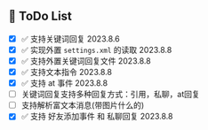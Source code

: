 ## 🌈 ToDo List

- [x] ✅ 支持关键词回复 2023.8.6 
- [x] ✅ 实现外置 `settings.xml` 的读取 2023.8.8
- [x] ✅ 支持外置关键词回复文件 2023.8.8
- [x] ✅ 支持文本指令 2023.8.8
- [x] ✅ 支持 at 事件 2023.8.8
- [ ] 关键词回复支持多种回复方式：引用，私聊，at回复 
- [ ] 支持解析富文本消息(带图片什么的)
- [x] ✅ 支持 好友添加事件 和 私聊回复 2023.8.8